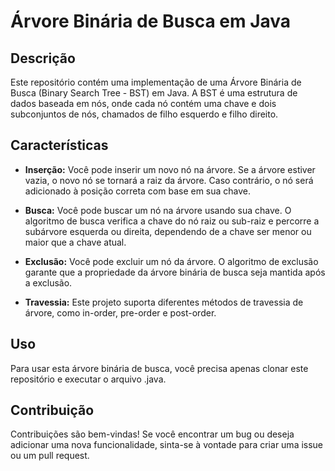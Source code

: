 # Árvore Binária de Busca em Java

## Descrição

Este repositório contém uma implementação de uma Árvore Binária de Busca (Binary Search Tree - BST) em Java. A BST é uma estrutura de dados baseada em nós, onde cada nó contém uma chave e dois subconjuntos de nós, chamados de filho esquerdo e filho direito.

## Características

- **Inserção:** Você pode inserir um novo nó na árvore. Se a árvore estiver vazia, o novo nó se tornará a raiz da árvore. Caso contrário, o nó será adicionado à posição correta com base em sua chave.

- **Busca:** Você pode buscar um nó na árvore usando sua chave. O algoritmo de busca verifica a chave do nó raiz ou sub-raiz e percorre a subárvore esquerda ou direita, dependendo de a chave ser menor ou maior que a chave atual.

- **Exclusão:** Você pode excluir um nó da árvore. O algoritmo de exclusão garante que a propriedade da árvore binária de busca seja mantida após a exclusão.

- **Travessia:** Este projeto suporta diferentes métodos de travessia de árvore, como in-order, pre-order e post-order.

## Uso

Para usar esta árvore binária de busca, você precisa apenas clonar este repositório e executar o arquivo .java.

## Contribuição

Contribuições são bem-vindas! Se você encontrar um bug ou deseja adicionar uma nova funcionalidade, sinta-se à vontade para criar uma issue ou um pull request.


